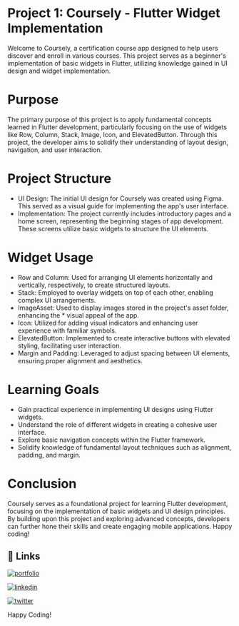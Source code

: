 
# Project 1: Coursely - Flutter Widget Implementation

Welcome to Coursely, a certification course app designed to help users discover and enroll in various courses. This project serves as a beginner's implementation of basic widgets in Flutter, utilizing knowledge gained in UI design and widget implementation.

# Purpose

The primary purpose of this project is to apply fundamental concepts learned in Flutter development, particularly focusing on the use of widgets like Row, Column, Stack, Image, Icon, and ElevatedButton. Through this project, the developer aims to solidify their understanding of layout design, navigation, and user interaction.

# Project Structure

* UI Design: The initial UI design for Coursely was created using Figma. This served as a visual guide for implementing the app's user interface.
* Implementation: The project currently includes introductory pages and a home screen, representing the beginning stages of app development. These screens utilize basic widgets to structure the UI elements.

# Widget Usage

* Row and Column: Used for arranging UI elements horizontally and vertically, respectively, to create structured layouts.
* Stack: Employed to overlay widgets on top of each other, enabling complex UI arrangements.
* ImageAsset: Used to display images stored in the project's asset folder, enhancing the * visual appeal of the app.
* Icon: Utilized for adding visual indicators and enhancing user experience with familiar symbols.
* ElevatedButton: Implemented to create interactive buttons with elevated styling, facilitating user interaction.
* Margin and Padding: Leveraged to adjust spacing between UI elements, ensuring proper alignment and aesthetics.

# Learning Goals

* Gain practical experience in implementing UI designs using Flutter widgets.
* Understand the role of different widgets in creating a cohesive user interface.
* Explore basic navigation concepts within the Flutter framework.
* Solidify knowledge of fundamental layout techniques such as alignment, padding, and margin.

# Conclusion

Coursely serves as a foundational project for learning Flutter development, focusing on the implementation of basic widgets and UI design principles. By building upon this project and exploring advanced concepts, developers can further hone their skills and create engaging mobile applications. Happy coding!

## 🔗 Links
[![portfolio](https://img.shields.io/badge/my_portfolio-000?style=for-the-badge&logo=ko-fi&logoColor=white)](https://guptapriyansh.tech/)

[![linkedin](https://img.shields.io/badge/linkedin-0A66C2?style=for-the-badge&logo=linkedin&logoColor=white)](https://www.linkedin.com/in/priyanshg02/)

[![twitter](https://img.shields.io/badge/twitter-1DA1F2?style=for-the-badge&logo=twitter&logoColor=white)](https://twitter.com/Priyanshg0211)

Happy Coding!